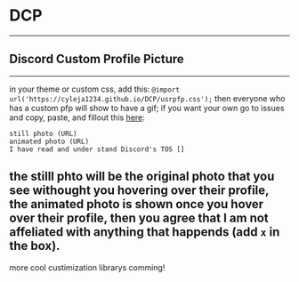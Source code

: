 # DCP
---
## Discord Custom Profile Picture
---
in your theme or custom css, add this: ```@import url('https://cyleja1234.github.io/DCP/usrpfp.css');```
then everyone who has a custom pfp will show to have a gif; if you want your own go to issues and copy, paste, and fillout this <a href="https://github.com/cyleja1234/DCP/issues" targer="_blank">here</a>:
```
still photo (URL)
animated photo (URL)
I have read and under stand Discord's TOS []
```
the stilll phto will be the original photo that you see withought you hovering over their profile, the animated photo is shown once you hover over their profile, then you agree that I am not affeliated with anything that happends (add `x` in the box).
---
more cool custimization librarys comming!
